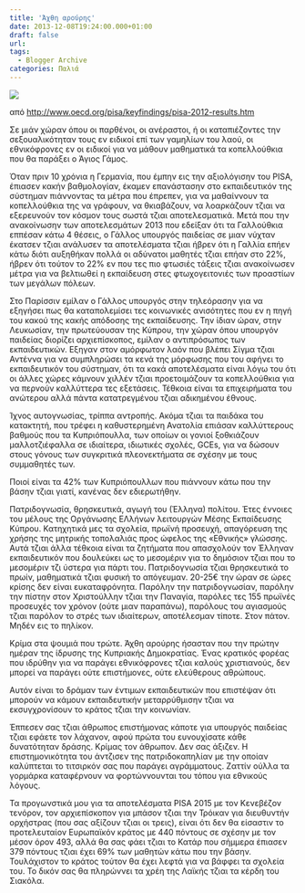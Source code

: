```yaml
---
title: 'Άχθη αρούρης'
date: 2013-12-08T19:24:00.000+01:00
draft: false
url: 
tags:
  - Blogger Archive
categories: Παλιά
---
```


[![](https://blogger.googleusercontent.com/img/b/R29vZ2xl/AVvXsEgVDr_E2BO0e1i5XlDmSAAXS1-uk1pA8T_ybBFu5_N3dhRqp-EEVVu6KfFylt9AN9ULp0d_vqXQZXv_VmQW5PunYxv3nVUaZOKX5Z3KY48J8toyWTL0frDipk7V5x7GUWnSQ6DGg43LXdE/s320/Capture+d%E2%80%99e%CC%81cran+2013-12-08+a%CC%80+19.54.52.png)](https://blogger.googleusercontent.com/img/b/R29vZ2xl/AVvXsEgVDr_E2BO0e1i5XlDmSAAXS1-uk1pA8T_ybBFu5_N3dhRqp-EEVVu6KfFylt9AN9ULp0d_vqXQZXv_VmQW5PunYxv3nVUaZOKX5Z3KY48J8toyWTL0frDipk7V5x7GUWnSQ6DGg43LXdE/s1600/Capture+d%E2%80%99e%CC%81cran+2013-12-08+a%CC%80+19.54.52.png)

  

από http://www.oecd.org/pisa/keyfindings/pisa-2012-results.htm

  

  

Σε μιάν χώραν όπου οι παρθένοι, οι ανέραστοι, ή οι καταπιέζοντες την σεξουαλικότηταν τους εν ειδικοί επί των γαμηλίων του λαού, οι εθνικόφρονες εν οι ειδικοί για να μάθουν μαθηματικά τα κοπελλούθκια που θα παράξει ο Άγιος Γάμος.

  

Όταν πριν 10 χρόνια η Γερμανία, που έμπην εις την αξιολόγισην του PISA, έπιασεν κακήν βαθμολογίαν, έκαμεν επανάστασην στο εκπαιδευτικόν της σύστημαν πιάννοντας τα μέτρα που έπρεπεν, για να μαθαίννουν τα κοπελλούθκια της να γράφουν, να θκιαβάζουν, να λοαρκάζουν τζιαι να εξερευνούν τον κόσμον τους σωστά τζιαι αποτελεσματικά. Μετά που την ανακοίνωσην των αποτελεσμάτων 2013 που εδείξαν ότι τα Γαλλούθκια εππέσαν κάτω 4 θέσεις, ο Γάλλος υπουργός παιδείας σε μιαν νύχταν έκατσεν τζιαι ανάλυσεν τα αποτελέσματα τζιαι ήβρεν ότι η Γαλλία επήεν κάτω διότι αυξηθήκαν πολλά οι αδύνατοι μαθητές τζιαι επήαν στο 22%, ήβρεν ότι τούτον το 22% εν που τες πιο φτωσιές τάξεις τζιαι ανακοίνωσεν μέτρα για να βελτιωθεί η εκπαίδευση στες φτωχογειτονιές των προαστίων των μεγάλων πόλεων.

  

Στο Παρίσσιν εμίλαν ο Γάλλος υπουργός στην τηλεόρασην για να εξηγήσει πως θα καταπολεμίσει τες κοινωνικές ανισότητες που εν η πηγή του κακού της κακής απόδοσης της εκπαίδευσης. Την ίδιαν ώραν, στην Λευκωσίαν, την πρωτεύουσαν της Κύπρου, την χώραν όπου υπουργόν παιδείας διορίζει αρχιεπίσκοπος, εμίλαν ο αντιπρόσωπος των εκπαιδευτικών. Εξηγαν στον αμόρφωτον λαόν που βλέπει Σίγμα τζιαι Αντέννα για να συμπληρώσει τα κενά της μόρφωσης που του αφήνει το εκπαιδευτικόν του σύστημαν, ότι τα κακά αποτελέσματα είναι λόγω του ότι οι άλλες χώρες κάμνουν χιλλέν τζιαι προετοιμάζουν τα κοπελλούθκια για να περνούν καλλύττερα τες εξετάσεις. Τέθκοια είναι τα επιχειρήματα του ανώτερου αλλά πάντα κατατρεγμένου τζιαι αδικημένου έθνους.

  

Ίχνος αυτογνωσίας, τρίππα αντροπής. Ακόμα τζιαι τα παιδάκα του κατακτητή, που τρέφει η καθυστερημένη Ανατολία επιάσαν καλλύττερους βαθμούς που τα Κυπριόπουλλα, των οποίων οι γονιοί ξοθκιάζουν μαλλοτζιέφαλλα σε ιδιαίτερα, ιδιωτικές σχολές, GCEs, για να δώσουν στους γόνους των συγκριτικά πλεονεκτήματα σε σχέσην με τους συμμαθητές των. 

  

Ποιοί είναι τα 42% των Κυπριόπουλλων που πιάννουν κάτω που την βάσην τζιαι γιατί, κανένας δεν εδιερωτήθην. 

  

Πατριδογνωσία, θρησκευτικά, αγωγή του (Έλληνα) πολίτου. Έτες έννοιες του μέλους της Οργάνωσης ΕΛλήνων λειτουργών Μέσης Εκπαίδευσης Κύπρου. Κατηχητικά μες τα σχολεία, πρωϊνή προσευχή, απαγόρευση της χρήσης της μητρικής τοπολαλιάς προς ώφελος της «Εθνικής» γλώσσης. Αυτά τζιαι άλλα τέθκοια είναι τα ζητήματα που απασχολούν τον Έλληναν εκπαιδευτικόν που δουλεύκει ως το μεσομέριν για το δημόσιον τζιαι που το μεσομέριν τζι ύστερα για πάρτι του. Πατριδογνωσία τζιαι θρησκευτικά το πρωίν, μαθηματικά τζιαι φυσική το απόγευμαν. 20-25€ την ώραν σε ώρες κρίσης δεν είναι ευκαταφρόνητα. Παρόλην την πατριδογνωσίαν, παρόλην την πίστην στον Χριστούλλην τζιαι την Παναγία, παρόλες τες 155 πρωϊνές προσευχές τον χρόνον (ούτε μιαν παραπάνω), παρόλους του αγιασμούς τζιαι παρόλον το στρές των ιδιαίτερων, αποτέλεσμαν τίποτε. Στον πάτον. Μηδέν εις το πηλίκον.

  

Κρίμα στα ψουμιά που τρώτε. Άχθη αρούρης ήσασταν που την πρώτην ημέραν της ίδρυσης της Κυπριακής Δημοκρατίας. Ένας κρατικός φορέας που ιδρύθην για να παράγει εθνικόφρονες τζιαι καλούς χριστιανούς, δεν μπορεί να παράγει ούτε επιστήμονες, ούτε ελεύθερους αθρώπους. 

  

Αυτόν είναι το δράμαν των έντιμων εκπαιδευτικών που επιστέψαν ότι μπορούν να κάμουν εκπαιδευτικήν μεταρρύθμισην τζιαι να εκσυγχρονίσουν το κράτος τζιαι την κοινωνίαν.

  

Έππεσεν σας τζιαι άθρωπος επιστήμονας κάποτε για υπουργός παιδείας τζιαι εφάετε τον λάχανον, αφού πρώτα του ευνουχίσατε κάθε δυνατότηταν δράσης. Κρίμας τον άθρωπον. Δεν σας άξιζεν. Η επιστημονικότητα του άντζισεν της πατριδοκαπηλίαν με την οποίαν καλύπτεται το τιτσιρκόν σας που παράγει αγράμματους. Ζαττίν ούλλα τα γορμάρκα καταφέρνουν να φορτώννουνται του τόπου για εθνικούς λόγους.

  

  

Τα προγωνστικά μου για τα αποτελέσματα PISA 2015 με τον Κενεβέζον τενόρον, τον αρχιεπίσκοπον για μπάσον τζιαι την Τρόικαν για διευθυντήν ορχήστρας (που σας αξίζουν τζιαι οι τρεις), είναι ότι δεν θα είσαστιν το προτελευταίον Ευρωπαϊκόν κράτος με 440 πόντους σε σχέσην με τον μέσον όρον 493, αλλά θα σας φάει τζιαι το Κατάρ που σήμμερα έπιασεν 379 πόντους τζιαι έχει 69% των μαθητών κάτω που την βάσην. Τουλάχιστον το κράτος τούτον θα έχει λεφτά για να βάφφει τα σχολεία του. Το δικόν σας θα πληρώννει τα χρέη της Λαϊκής τζιαι τα κέρδη του Σιακόλα.
